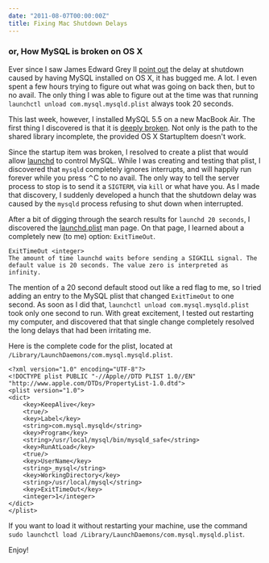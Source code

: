```yaml
---
date: "2011-08-07T00:00:00Z"
title: Fixing Mac Shutdown Delays
---
```

### or, How MySQL is broken on OS X

Ever since I saw James Edward Grey II [point out][1] the delay at shutdown caused by having MySQL installed on OS X, it has bugged me. A lot. I even spent a few hours trying to figure out what was going on back then, but to no avail. The only thing I was able to figure out at the time was that running `launchctl unload com.mysql.mysqld.plist` always took 20 seconds.

This last week, however, I installed MySQL 5.5 on a new MacBook Air. The first thing I discovered is that it is [deeply broken][2]. Not only is the path to the shared library incomplete, the provided OS X StartupItem doesn't work.

[1]: http://twitter.com/#!/JEG2/status/49261212801839104
[2]: http://lightyearsoftware.com/2011/02/mysql-5-5-on-mac-os-x/

Since the startup item was broken, I resolved to create a plist that would allow [launchd][3] to control MySQL. While I was creating and testing that plist, I discovered that `mysqld` completely ignores interrupts, and will happily run forever while you press ⌃C to no avail. The only way to tell the server process to stop is to send it a `SIGTERM`, via `kill` or what have you. As I made that discovery, I suddenly developed a hunch that the shutdown delay was caused by the `mysqld` process refusing to shut down when interrupted.

[3]: http://developer.apple.com/library/mac/#documentation/Darwin/Reference/ManPages/man8/launchd.8.html

After a bit of digging through the search results for `launchd 20 seconds`, I discovered the [launchd.plist][4] man page. On that page, I learned about a completely new (to me) option: `ExitTimeOut`.

    ExitTimeOut <integer>
    The amount of time launchd waits before sending a SIGKILL signal. The default value is 20 seconds. The value zero is interpreted as infinity.

[4]: http://developer.apple.com/library/mac/#documentation/Darwin/Reference/ManPages/man5/launchd.plist.5.html

The mention of a 20 second default stood out like a red flag to me, so I tried adding an entry to the MySQL plist that changed `ExitTimeOut` to one second. As soon as I did that, `launchctl unload com.mysql.mysqld.plist` took only one second to run. With great excitement, I tested out restarting my computer, and discovered that that single change completely resolved the long delays that had been irritating me.

Here is the complete code for the plist, located at `/Library/LaunchDaemons/com.mysql.mysqld.plist`.

    <?xml version="1.0" encoding="UTF-8"?>
    <!DOCTYPE plist PUBLIC "-//Apple//DTD PLIST 1.0//EN"
    "http://www.apple.com/DTDs/PropertyList-1.0.dtd">
    <plist version="1.0">
    <dict>
    	<key>KeepAlive</key>
    	<true/>
    	<key>Label</key>
    	<string>com.mysql.mysqld</string>
    	<key>Program</key>
    	<string>/usr/local/mysql/bin/mysqld_safe</string>
    	<key>RunAtLoad</key>
    	<true/>
        <key>UserName</key>
        <string>_mysql</string>
    	<key>WorkingDirectory</key>
        <string>/usr/local/mysql</string>
    	<key>ExitTimeOut</key>
    	<integer>1</integer>
    </dict>
    </plist>

If you want to load it without restarting your machine, use the command `sudo launchctl load /Library/LaunchDaemons/com.mysql.mysqld.plist`.

Enjoy!